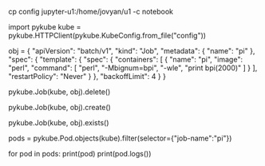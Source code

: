 cp config jupyter-u1:/home/jovyan/u1 -c notebook

import pykube
kube = pykube.HTTPClient(pykube.KubeConfig.from_file("config"))

obj = {
  "apiVersion": "batch/v1",
  "kind": "Job",
  "metadata": {
    "name": "pi"
  },
  "spec": {
    "template": {
      "spec": {
        "containers": [
          {
            "name": "pi",
            "image": "perl",
            "command": [
              "perl",
              "-Mbignum=bpi",
              "-wle",
              "print bpi(2000)"
            ]
          }
        ],
        "restartPolicy": "Never"
      }
    },
    "backoffLimit": 4
  }
}

pykube.Job(kube, obj).delete()

pykube.Job(kube, obj).create()

pykube.Job(kube, obj).exists()

pods = pykube.Pod.objects(kube).filter(selector={"job-name":"pi"})

for pod in pods:
    print(pod)
    print(pod.logs())